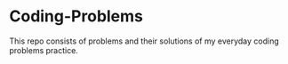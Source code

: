 # Coding-Problems
This repo consists of problems and their solutions of my everyday coding problems practice.

